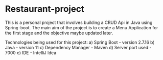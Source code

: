 # Restaurant-project
This is a personal project that involves building a CRUD Api in Java using Spring-boot. The main aim of the project is to create a Menu Application for the first stage and 
the objective maybe updated later. 

Technologies being used for this project:
a) Spring Boot - version 2.7.16
b) Java - version 11
c) Dependency Manager - Maven
d) Server port used - 7000
e) IDE - IntelliJ Idea

